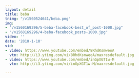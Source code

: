 ```yaml
---
layout: detail
title: beba
tnimg: "/v1560524641/beba.png"
img:
- "/v1560169296/5-beba-facebook-best_of_post-1000.jpg"
- "/v1560169296/4-beba-facebook_posts-1000.jpg"
video: ''
date: '2010-1-10'
vid:
- video: https://www.youtube.com/embed/8RhdKsmweoA
  vtn: http://i3.ytimg.com/vi/8RhdKsmweoA/maxresdefault.jpg
- video: https://www.youtube.com/embed/inGpXGT1w-M
  vtn: http://i3.ytimg.com/vi/inGpXGT1w-M/maxresdefault.jpg

---
```


